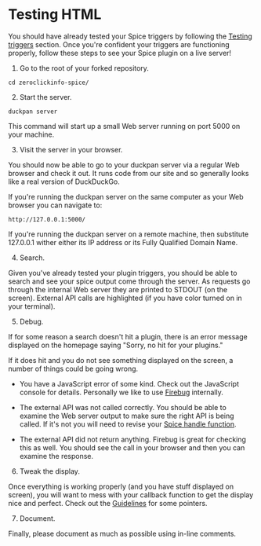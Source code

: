 # Testing HTML

You should have already tested your Spice triggers by following the [Testing triggers](https://github.com/duckduckgo/duckduckgo#testing-triggers) section. Once you're confident your triggers are functioning properly, follow these steps to see your Spice plugin on a live server!

1. Go to the root of your forked repository.

  ```shell
  cd zeroclickinfo-spice/
  ```

2. Start the server.

  ```shell
  duckpan server
  ```

  This command will start up a small Web server running on port 5000 on your machine.

3. Visit the server in your browser.

  You should now be able to go to your duckpan server via a regular Web browser and check it out. It runs code from our site and so generally looks like a real version of DuckDuckGo. 

  If you're running the duckpan server on the same computer as your Web browser you can navigate to:

  ```shell
  http://127.0.0.1:5000/
  ```

  If you're running the duckpan server on a remote machine, then substitute 127.0.0.1 wither either its IP address or its Fully Qualified Domain Name.

4. Search.

  Given you've already tested your plugin triggers, you should be able to search and see your spice output come through the server. As requests go through the internal Web server they are printed to STDOUT (on the screen). External API calls are highlighted (if you have color turned on in your terminal).

5. Debug.

  If for some reason a search doesn't hit a plugin, there is an error message displayed on the homepage saying "Sorry, no hit for your plugins." 

  If it does hit and you do not see something displayed on the screen, a number of things could be going wrong.

  - You have a JavaScript error of some kind. Check out the JavaScript console for details. Personally we like to use [Firebug](http://getfirebug.com/) internally.

  - The external API was not called correctly. You should be able to examine the Web server output to make sure the right API is being called. If it's not you will need to revise your [Spice handle function](#spice-handle-functions).

  - The external API did not return anything. Firebug is great for checking this as well. You should see the call in your browser and then you can examine the response.


6. Tweak the display.

  Once everything is working properly (and you have stuff displayed on screen), you will want to mess with your callback function to get the display nice and perfect. Check out the [Guidelines](https://github.com/duckduckgo/duckduckgo#guidelines) for some pointers.

7. Document. 

  Finally, please document as much as possible using in-line comments.